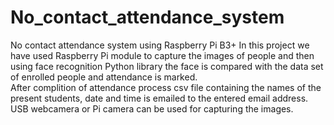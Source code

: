 # No_contact_attendance_system
No contact attendance system using Raspberry Pi B3+
In this project we have used Raspberry Pi module to capture the images of people and then using face recognition Python library the face is compared with the data set of enrolled people and attendance is marked.  
After complition of attendance process csv file containing the names of the present students, date and time is emailed to the entered email address.
USB webcamera or Pi camera can be used for capturing the images.
